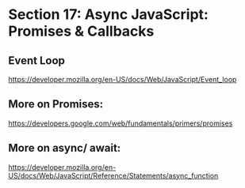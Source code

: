# Section 17: Async JavaScript: Promises & Callbacks

## Event Loop

https://developer.mozilla.org/en-US/docs/Web/JavaScript/Event_loop

## More on Promises:

https://developers.google.com/web/fundamentals/primers/promises

## More on async/ await:

https://developer.mozilla.org/en-US/docs/Web/JavaScript/Reference/Statements/async_function
